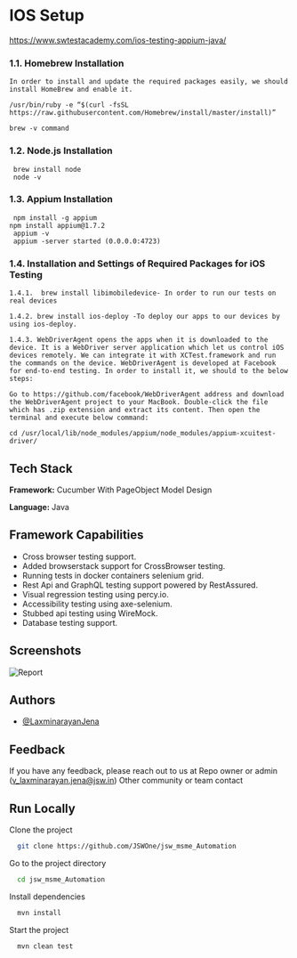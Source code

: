 
# IOS Setup
https://www.swtestacademy.com/ios-testing-appium-java/

### 1.1. Homebrew Installation
```
In order to install and update the required packages easily, we should install HomeBrew and enable it.

/usr/bin/ruby -e “$(curl -fsSL https://raw.githubusercontent.com/Homebrew/install/master/install)”

brew -v command 
```

### 1.2. Node.js Installation
```
 brew install node
 node -v 
 ```
 
 ### 1.3. Appium Installation
```
 npm install -g appium 
npm install appium@1.7.2
 appium -v
 appium -server started (0.0.0.0:4723)
 ```
 
  ### 1.4. Installation and Settings of Required Packages for iOS Testing
```
1.4.1.  brew install libimobiledevice- In order to run our tests on real devices

1.4.2. brew install ios-deploy -To deploy our apps to our devices by using ios-deploy.

1.4.3. WebDriverAgent opens the apps when it is downloaded to the device. It is a WebDriver server application which let us control iOS devices remotely. We can integrate it with XCTest.framework and run the commands on the device. WebDriverAgent is developed at Facebook for end-to-end testing. In order to install it, we should to the below steps:

Go to https://github.com/facebook/WebDriverAgent address and download the WebDriverAgent project to your MacBook. Double-click the file which has .zip extension and extract its content. Then open the terminal and execute below command:

cd /usr/local/lib/node_modules/appium/node_modules/appium-xcuitest-driver/

 ```
## Tech Stack

**Framework:** Cucumber With PageObject Model Design 

**Language:** Java

## Framework Capabilities

- Cross browser testing support. </br>
- Added browserstack support for CrossBrowser testing. </br>
- Running tests in docker containers selenium grid. </br>
- Rest Api and GraphQL testing support powered by RestAssured. </br>
- Visual regression testing using percy.io. </br>
- Accessibility testing using axe-selenium. </br>
- Stubbed api testing using WireMock. </br>
- Database testing support. </br>

## Screenshots
![Report](https://user-images.githubusercontent.com/92700205/216805111-90ffd88e-364d-4679-8dd9-c5014ad6cbc7.png)

## Authors

- [@LaxminarayanJena](https://github.com/laxminarayanJena)


## Feedback

If you have any feedback, please reach out to us at 
Repo owner or admin (v_laxminarayan.jena@jsw.in)
Other community or team contact


## Run Locally

Clone the project

```bash
  git clone https://github.com/JSWOne/jsw_msme_Automation
```

Go to the project directory

```bash
  cd jsw_msme_Automation
```

Install dependencies

```bash
  mvn install 
```

Start the project

```bash
  mvn clean test
```





